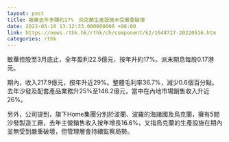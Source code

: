 ```yaml
---
layout: post
title: 敏華去年多賺約17%　烏克蘭生產設施未受嚴重破壞
date: 2022-05-16 13:12:33.000000000 +08:00
link: https://news.rthk.hk/rthk/ch/component/k2/1648727-20220516.htm
categories: rthk
---
```


敏華控股至3月底止，全年盈利22.5億元，按年升約17%。派末期息每股0.17港元。

期內，收入217.9億元，按年升近29%。整體毛利率36.7%，減少0.6個百分點。去年沙發及配套產品業務升25%至146.2億元，當中在內地市場銷售收入升近26%。

另外，公司提到，旗下Home集團分別於波蘭、波羅的海諸國及烏克蘭，擁有5間沙發製造工廠，去年主營銷售收入按年增長16.6%，又指烏克蘭的生產設施在期內並無受到嚴重破壞，但管理層會持續監察局勢。
